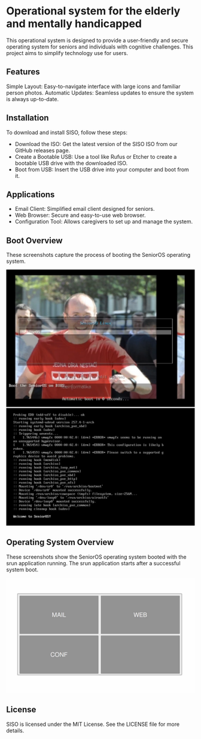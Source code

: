 # Operational system for the elderly and mentally handicapped

This operational system is designed to provide a user-friendly and secure operating system for seniors and individuals with cognitive challenges. This project aims to simplify technology use for users.

## Features

Simple Layout: Easy-to-navigate interface with large icons and familiar person photos.
Automatic Updates: Seamless updates to ensure the system is always up-to-date.

## Installation

To download and install SISO, follow these steps:

* Download the ISO: Get the latest version of the SISO ISO from our GitHub releases page.
* Create a Bootable USB: Use a tool like Rufus or Etcher to create a bootable USB drive with the downloaded ISO.
* Boot from USB: Insert the USB drive into your computer and boot from it. 

## Applications

* Email Client: Simplified email client designed for seniors.
* Web Browser: Secure and easy-to-use web browser.
* Configuration Tool: Allows caregivers to set up and manage the system.


## Boot Overview

These screenshots capture the process of booting the SeniorOS operating system.

![Starting SeniorOS Overview](https://github.com/forsenior/senior-os/blob/f00ed76d6c36564955aeaa37cb704cd7aedac36a/siso/screens/run1.png)
![Starting SeniorOS Overview](https://github.com/forsenior/senior-os/blob/f00ed76d6c36564955aeaa37cb704cd7aedac36a/siso/screens/run2.png)


## Operating System Overview 

These screenshots show the SeniorOS operating system booted with the srun application running. The srun application starts after a successful system boot.

![SeniorOS Overview](https://github.com/forsenior/senior-os/blob/e7534c8b3de77a267d1f80ae0cbe6e5d8da477b4/siso/screens/run_success.png)

## License

SISO is licensed under the MIT License. See the LICENSE file for more details.

